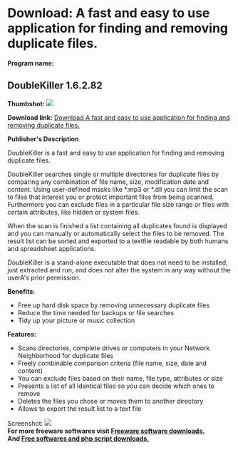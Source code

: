 # Download: A fast and easy to use application for finding and removing duplicate files.

**Program name:**

## DoubleKiller 1.6.2.82

  
**Thumbshot:** ![](http://www.freewarefiles.com/screenshot/doublekiller_md.gif)   
  
**Download link:** [Download A fast and easy to use application for finding and removing duplicate files.](http://freesoftwares.boysofts.com/DoubleKiller_program_33881.html)  
  


**Publisher's Description**  
  


DoubleKiller is a fast and easy to use application for finding and removing duplicate files. 

DoubleKiller searches single or multiple directories for duplicate files by comparing any combination of file name, size, modification date and content. Using user-defined masks like *.mp3 or *.dll you can limit the scan to files that interest you or protect important files from being scanned. Furthermore you can exclude files in a particular file size range or files with certain attributes, like hidden or system files.

When the scan is finished a list containing all duplicates found is displayed and you can manually or automatically select the files to be removed. The result list can be sorted and exported to a textfile readable by both humans and spreadsheet applications.

DoubleKiller is a stand-alone executable that does not need to be installed, just extracted and run, and does not alter the system in any way without the userA's prior permission.

**Benefits:**

  * Free up hard disk space by removing unnecessary duplicate files 
  * Reduce the time needed for backups or file searches 
  * Tidy up your picture or music collection 

**Features:**

  * Scans directories, complete drives or computers in your Network Neighborhood for duplicate files 
  * Freely combinable comparison criteria (file name, size, date and content) 
  * You can exclude files based on their name, file type, attributes or size 
  * Presents a list of all identical files so you can decide which ones to remove 
  * Deletes the files you chose or moves them to another directory 
  * Allows to export the result list to a text file 

  
  
Screenshot: ![](http://www.freewarefiles.com/screenshot/doublekiller.gif)   
**For more freeware softwares visit [Freeware software downloads.](http://freesoftwares.boysofts.com/)**   
**And [Free softwares and php script downloads.](http://www.boysofts.com/)**
